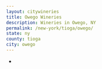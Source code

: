 ```yaml
---
layout: citywineries
title: Owego Wineries
description: Wineries in Owego, NY
permalink: /new-york/tioga/owego/
state: ny
county: tioga
city: owego
---
```

-
